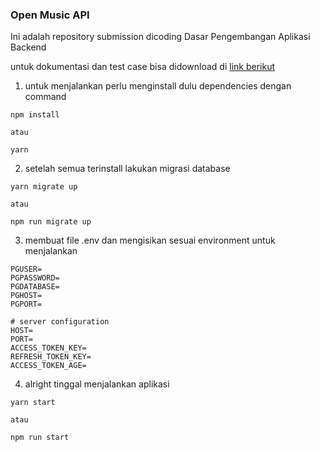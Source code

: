 ### Open Music API

Ini adalah repository submission dicoding Dasar Pengembangan Aplikasi Backend

untuk dokumentasi dan test case bisa didownload di [link berikut](https://github.com/dicodingacademy/a271-backend-menengah-labs/raw/099-shared-files/03-submission-content/01-open-music-api-v1/OpenMusic%20API%20V1%20Test.zip)

1. untuk menjalankan perlu menginstall dulu dependencies
dengan command 
```
npm install 

atau 

yarn
```

2. setelah semua terinstall lakukan migrasi database
```
yarn migrate up

atau 

npm run migrate up
```

3. membuat file .env dan mengisikan sesuai environment untuk menjalankan
```
PGUSER=
PGPASSWORD=
PGDATABASE=
PGHOST=
PGPORT=

# server configuration
HOST=
PORT=
ACCESS_TOKEN_KEY=
REFRESH_TOKEN_KEY=
ACCESS_TOKEN_AGE=
```

4. alright tinggal menjalankan aplikasi
```
yarn start

atau 

npm run start
```
